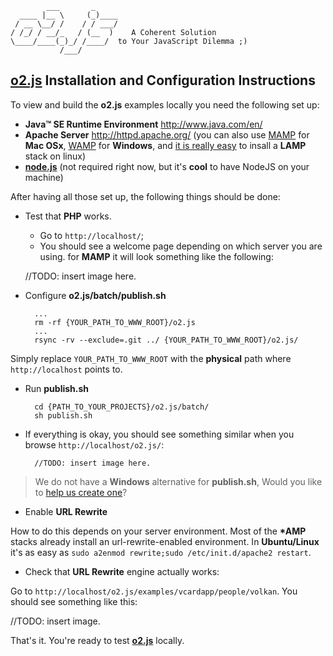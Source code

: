             ___       _
      ____ |__ \     (_)____
     / __ \__/ /    / / ___/
    / /_/ / __/_   / (__  )    A Coherent Solution
    \____/____(_)_/ /____/  to Your JavaScript Dilemma ;)
               /___/

**[o2.js](http://o2js.com/)** Installation and Configuration Instructions
--------------------------------------------------------------------------------

To view and build the **o2.js** examples locally you need the following set up:

* **Java™ SE Runtime Environment** <http://www.java.com/en/>
* **Apache Server** <http://httpd.apache.org/> (you can also use
[MAMP](http://mamp.info/en/index.html) for **Mac OSx**,
[WAMP](http://www.wampserver.com/en/) for **Windows**, and
[it is really easy](https://help.ubuntu.com/community/ApacheMySQLPHP) to insall
a **LAMP** stack on linux)
* [**node.js**](http://nodejs.org/) (not required right now, but it's
**cool** to have NodeJS on your machine)

After having all those set up, the following things should be done:

* Test that **PHP** works.
    * Go to `http://localhost/`;
    * You should see a welcome page depending on which server you are using.
    for **MAMP** it will look something like the following:

    //TODO: insert image here.

* Configure **o2.js/batch/publish.sh**

        ...
        rm -rf {YOUR_PATH_TO_WWW_ROOT}/o2.js
        ...
        rsync -rv --exclude=.git ../ {YOUR_PATH_TO_WWW_ROOT}/o2.js/

Simply replace `YOUR_PATH_TO_WWW_ROOT` with the **physical**
path where `http://localhost` points to.

* Run **publish.sh**

        cd {PATH_TO_YOUR_PROJECTS}/o2.js/batch/
        sh publish.sh

* If everything is okay, you should see something similar when you
browse `http://localhost/o2.js/`:

        //TODO: insert image here.

> We do not have a **Windows** alternative for **publish.sh**,
> Would you like to
> [help us create one](https://github.com/v0lkan/o2.js/issues/80)?

* Enable **URL Rewrite**

How to do this depends on your server environment. Most of the **\*AMP**
stacks already install an url-rewrite-enabled environment. In **Ubuntu/Linux**
it's as easy as `sudo a2enmod rewrite;sudo /etc/init.d/apache2 restart`.

* Check that **URL Rewrite** engine actually works:

Go to `http://localhost/o2.js/examples/vcardapp/people/volkan`.
You should see something like this:

//TODO: insert image.

That's it. You're ready to test **[o2.js](http://o2js.com/)** locally.